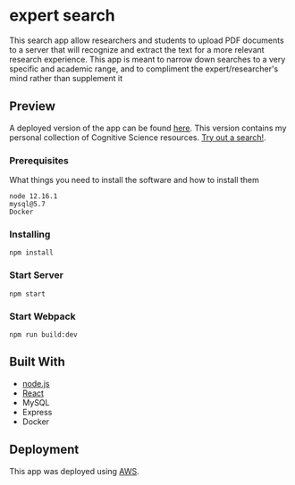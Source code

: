 # expert search

This search app allow researchers and students to upload PDF documents to a server that will recognize and extract the text for a more relevant research experience.
This app is meant to narrow down searches to a very specific and academic range, and to compliment the expert/researcher's mind rather than supplement it

## Preview

A deployed version of the app can be found [here](http://carlitoswillis.com:2020/).
This version contains my personal collection of Cognitive Science resources.
[Try out a search!](http://carlitoswillis.com:2020/?q=Leibniz).

### Prerequisites

What things you need to install the software and how to install them

```
node 12.16.1
mysql@5.7
Docker
```

### Installing

```
npm install
```

### Start Server

```
npm start
```

### Start Webpack

```
npm run build:dev
```

## Built With

* [node.js](https://nodejs.org/en/)
* [React](https://reactjs.org/)
* MySQL
* Express
* Docker


## Deployment

This app was deployed using [AWS](https://aws.amazon.com/).
